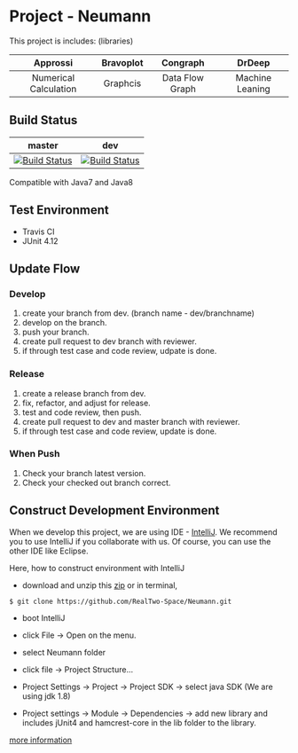 # Project - Neumann 
This project is includes: (libraries)

| Approssi | Bravoplot | Congraph | DrDeep |
| :------: | :-------: | :------: | :----: |
| Numerical Calculation | Graphcis | Data Flow Graph | Machine Leaning |

## Build Status

| master | dev |
|:------:|:---:|
| [![Build Status](https://travis-ci.org/RealTwo-Space/Neumann.svg?branch=master)](https://travis-ci.org/RealTwo-Space/Neumann) |  [![Build Status](https://travis-ci.org/RealTwo-Space/Neumann.svg?branch=dev)](https://travis-ci.org/RealTwo-Space/Neumann)   |

Compatible with Java7 and Java8
## Test Environment
- Travis CI
- JUnit 4.12

## Update Flow

### Develop
1. create your branch from dev. (branch name - dev/branchname)
2. develop on the branch.
3. push your branch.
4. create pull request to dev branch with reviewer.
5. if through test case and code review, udpate is done.

### Release
1. create a release branch from dev.
2. fix, refactor, and adjust for release.
3. test and code review, then push.
4. create pull request to dev and master branch with reviewer.
5. if through test case and code review, update is done.

### When Push
1. Check your branch latest version.
2. Check your checked out branch correct.

## Construct Development Environment
When we develop this project, we are using IDE - [IntelliJ](https://www.jetbrains.com/idea/). 
We recommend you to use IntelliJ if you collaborate with us.
Of course, you can use the other IDE like Eclipse.

Here, how to construct environment with IntelliJ
- download and unzip this [zip](https://github.com/RealTwo-Space/Neumann/archive/dev.zip) or in terminal,

```
$ git clone https://github.com/RealTwo-Space/Neumann.git
```

- boot IntelliJ

- click File \-\> Open on the menu.

- select Neumann folder

- click file \-\> Project Structure...

- Project Settings \-\> Project \-\> Project SDK \-\> select java SDK (We are using jdk 1.8)

- Project settings \-\> Module \-\> Dependencies \-\> add new library and includes jUnit4 and hamcrest-core in the lib folder to the library.

[more information](https://github.com/RealTwo-Space/Information)

